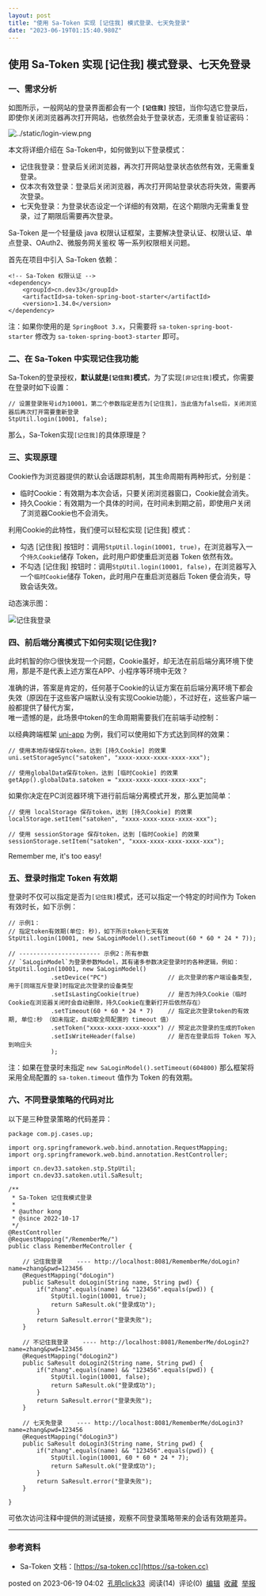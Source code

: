 ```yaml
---
layout: post
title: "使用 Sa-Token 实现 [记住我] 模式登录、七天免登录"
date: "2023-06-19T01:15:40.980Z"
---
```

使用 Sa-Token 实现 \[记住我\] 模式登录、七天免登录
---------------------------------

### 一、需求分析

如图所示，一般网站的登录界面都会有一个 **`[记住我]`** 按钮，当你勾选它登录后，即使你关闭浏览器再次打开网站，也依然会处于登录状态，无须重复验证密码：

![../static/login-view.png](https://oss.dev33.cn/sa-token/doc/login-view.png)

本文将详细介绍在 Sa-Token中，如何做到以下登录模式：

*   记住我登录：登录后关闭浏览器，再次打开网站登录状态依然有效，无需重复登录。
*   仅本次有效登录：登录后关闭浏览器，再次打开网站登录状态将失效，需要再次登录。
*   七天免登录：为登录状态设定一个详细的有效期，在这个期限内无需重复登录，过了期限后需要再次登录。

Sa-Token 是一个轻量级 java 权限认证框架，主要解决登录认证、权限认证、单点登录、OAuth2、微服务网关鉴权 等一系列权限相关问题。

首先在项目中引入 Sa-Token 依赖：

    <!-- Sa-Token 权限认证 -->
    <dependency>
        <groupId>cn.dev33</groupId>
        <artifactId>sa-token-spring-boot-starter</artifactId>
        <version>1.34.0</version>
    </dependency>
    

注：如果你使用的是 `SpringBoot 3.x`，只需要将 `sa-token-spring-boot-starter` 修改为 `sa-token-spring-boot3-starter` 即可。

### 二、在 Sa-Token 中实现记住我功能

Sa-Token的登录授权，**默认就是`[记住我]`模式**，为了实现`[非记住我]`模式，你需要在登录时如下设置：

    // 设置登录账号id为10001，第二个参数指定是否为[记住我]，当此值为false后，关闭浏览器后再次打开需要重新登录
    StpUtil.login(10001, false);
    

那么，Sa-Token实现`[记住我]`的具体原理是？

### 三、实现原理

Cookie作为浏览器提供的默认会话跟踪机制，其生命周期有两种形式，分别是：

*   临时Cookie：有效期为本次会话，只要关闭浏览器窗口，Cookie就会消失。
*   持久Cookie：有效期为一个具体的时间，在时间未到期之前，即使用户关闭了浏览器Cookie也不会消失。

利用Cookie的此特性，我们便可以轻松实现 \[记住我\] 模式：

*   勾选 \[记住我\] 按钮时：调用`StpUtil.login(10001, true)`，在浏览器写入一个`持久Cookie`储存 Token，此时用户即使重启浏览器 Token 依然有效。
*   不勾选 \[记住我\] 按钮时：调用`StpUtil.login(10001, false)`，在浏览器写入一个`临时Cookie`储存 Token，此时用户在重启浏览器后 Token 便会消失，导致会话失效。

动态演示图：

![记住我登录](https://oss.dev33.cn/sa-token/doc/g/g3--remember-me.gif)

### 四、前后端分离模式下如何实现\[记住我\]?

此时机智的你😏很快发现一个问题，Cookie虽好，却无法在前后端分离环境下使用，那是不是代表上述方案在APP、小程序等环境中无效？

准确的讲，答案是肯定的，任何基于Cookie的认证方案在前后端分离环境下都会失效（原因在于这些客户端默认没有实现Cookie功能），不过好在，这些客户端一般都提供了替代方案，  
唯一遗憾的是，此场景中token的生命周期需要我们在前端手动控制：

以经典跨端框架 [uni-app](https://uniapp.dcloud.io/) 为例，我们可以使用如下方式达到同样的效果：

    // 使用本地存储保存token，达到 [持久Cookie] 的效果
    uni.setStorageSync("satoken", "xxxx-xxxx-xxxx-xxxx-xxx");
    
    // 使用globalData保存token，达到 [临时Cookie] 的效果
    getApp().globalData.satoken = "xxxx-xxxx-xxxx-xxxx-xxx";
    

如果你决定在PC浏览器环境下进行前后端分离模式开发，那么更加简单：

    // 使用 localStorage 保存token，达到 [持久Cookie] 的效果
    localStorage.setItem("satoken", "xxxx-xxxx-xxxx-xxxx-xxx");
    
    // 使用 sessionStorage 保存token，达到 [临时Cookie] 的效果
    sessionStorage.setItem("satoken", "xxxx-xxxx-xxxx-xxxx-xxx");
    

Remember me, it's too easy!

### 五、登录时指定 Token 有效期

登录时不仅可以指定是否为`[记住我]`模式，还可以指定一个特定的时间作为 Token 有效时长，如下示例：

    // 示例1：
    // 指定token有效期(单位: 秒)，如下所示token七天有效
    StpUtil.login(10001, new SaLoginModel().setTimeout(60 * 60 * 24 * 7));
    
    // ----------------------- 示例2：所有参数
    // `SaLoginModel`为登录参数Model，其有诸多参数决定登录时的各种逻辑，例如：
    StpUtil.login(10001, new SaLoginModel()
    			.setDevice("PC")                 // 此次登录的客户端设备类型, 用于[同端互斥登录]时指定此次登录的设备类型
    			.setIsLastingCookie(true)        // 是否为持久Cookie（临时Cookie在浏览器关闭时会自动删除，持久Cookie在重新打开后依然存在）
    			.setTimeout(60 * 60 * 24 * 7)    // 指定此次登录token的有效期, 单位:秒 （如未指定，自动取全局配置的 timeout 值）
    			.setToken("xxxx-xxxx-xxxx-xxxx") // 预定此次登录的生成的Token 
    			.setIsWriteHeader(false)         // 是否在登录后将 Token 写入到响应头
    			);
    

注：如果在登录时未指定 `new SaLoginModel().setTimeout(604800)` 那么框架将采用全局配置的 `sa-token.timeout` 值作为 Token 的有效期。

### 六、不同登录策略的代码对比

以下是三种登录策略的代码差异：

    package com.pj.cases.up;
    
    import org.springframework.web.bind.annotation.RequestMapping;
    import org.springframework.web.bind.annotation.RestController;
    
    import cn.dev33.satoken.stp.StpUtil;
    import cn.dev33.satoken.util.SaResult;
    
    /**
     * Sa-Token 记住我模式登录 
     * 
     * @author kong
     * @since 2022-10-17 
     */
    @RestController
    @RequestMapping("/RememberMe/")
    public class RememberMeController {
    
    	// 记住我登录    ---- http://localhost:8081/RememberMe/doLogin?name=zhang&pwd=123456
    	@RequestMapping("doLogin")
    	public SaResult doLogin(String name, String pwd) {
    		if("zhang".equals(name) && "123456".equals(pwd)) {
    			StpUtil.login(10001, true);
    			return SaResult.ok("登录成功");
    		}
    		return SaResult.error("登录失败");
    	}
    	
    	// 不记住我登录    ---- http://localhost:8081/RememberMe/doLogin2?name=zhang&pwd=123456
    	@RequestMapping("doLogin2")
    	public SaResult doLogin2(String name, String pwd) {
    		if("zhang".equals(name) && "123456".equals(pwd)) {
    			StpUtil.login(10001, false);
    			return SaResult.ok("登录成功");
    		}
    		return SaResult.error("登录失败");
    	}
    
    	// 七天免登录    ---- http://localhost:8081/RememberMe/doLogin3?name=zhang&pwd=123456
    	@RequestMapping("doLogin3")
    	public SaResult doLogin3(String name, String pwd) {
    		if("zhang".equals(name) && "123456".equals(pwd)) {
    			StpUtil.login(10001, 60 * 60 * 24 * 7);
    			return SaResult.ok("登录成功");
    		}
    		return SaResult.error("登录失败");
    	}
    	
    }
    

可依次访问注释中提供的测试链接，观察不同登录策略带来的会话有效期差异。

* * *

### 参考资料

*   Sa-Token 文档：[https://sa-token.cc](https://sa-token.cc)

posted on 2023-06-19 04:02  [孔明click33](https://www.cnblogs.com/shengzhang/)  阅读(14)  评论(0)  [编辑](https://i.cnblogs.com/EditPosts.aspx?postid=17490173)  [收藏](javascript:void(0))  [举报](javascript:void(0))